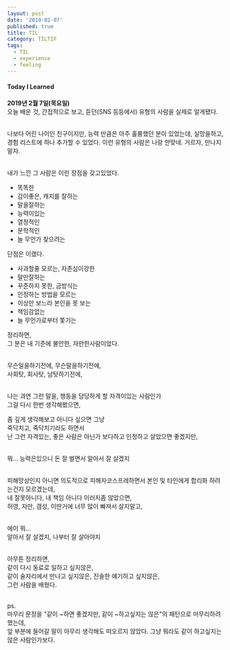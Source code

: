 ```yaml
---
layout: post
date: '2019-02-07'
published: true
title: TIL
category: TILTIF
tags:
  - TIL
  - experience
  - feeling
---
```

<h4>Today I Learned</h4>

**2019년 2월 7일(목요일)**<br/>
오늘 배운 것, 간접적으로 보고, 듣던(SNS 등등에서) 유형의 사람을 실제로 알게됐다.<br/><br/>

나보다 어린 나이인 친구이지만, 능력 만큼은 아주 훌륭했던 분이 있었는데, 실망을하고,<br/>
경험 리스트에 하나 추가할 수 있었다. 이런 유형의 사람은 나랑 안맞네. 거르자, 만나지 말자.<br/><br/>

내가 느낀 그 사람은 이런 장점을 갖고있었다.<br/>

- 똑똑한
- 감이좋은, 캐치를 잘하는
- 말을잘하는
- 능력이있는
- 열정적인 
- 문학적인
- 늘 무언가 찾으려는

단점은 이랬다.<br/>
- 사과할줄 모르는, 자존심이강한
- 말만잘하는
- 꾸준하지 못한, 금방식는
- 인정하는 방법을 모르는
- 이상만 보느라 본인을 못 보는
- 책임감없는
- 늘 무언가로부터 쫓기는	

정리하면,<br/>
그 분은 내 기준에 불안한, 자만한사람이었다.<br/><br/>

무슨일을하기전에, 무슨말을하기전에,<br/>
사회탓, 회사탓, 남탓하기전에,<br/><br/>

나는 과연 그런 말을, 행동을 당당하게 할 자격이있는 사람인가<br/>
그걸 다시 한번 생각해봤으면,<br/>

좀 깊게 생각해보고 아니다 싶으면 그냥<br/>
죽닥치고, 죽닥치기라도 하면서<br/>
난 그런 자격있는, 좋은 사람은 아닌가 보다하고 인정하고 살았으면 좋겠지만,<br/><br/>

뭐... 능력은있으니 돈 잘 벌면서 알아서 잘 살겠지<br/><br/>

피해망상인지 아니면 의도적으로 피해자코스프레하면서 본인 및 타인에게 합리화 하려는건지 모르겠는데,<br/>
내 잘못아니다, 내 책임 아니다 이러지좀 않았으면,<br/>
허영, 자만, 갬성, 이딴거에 너무 많이 빠져서 살지말고,<br/><br/>

에이 뭐...<br/>
알아서 잘 살겠지, 나부터 잘 살아야지<br/><br/>

아무튼 정리하면,<br/>
같이 다시 동료로 일하고 싶지않은,<br/>
같이 술자리에서 만나고 싶지않은, 진솔한 얘기하고 싶지않은,<br/>
그런 사람을 배웠다.<br/><br/>

ps. <br/>
마무리 문장을 "같이 ~하면 좋겠지만, 같이 ~하고싶지는 않은"의 패턴으로 마무리하려 했는데,<br/>
앞 부분에 들어갈 말이 아무리 생각해도 떠오르지 않았다. 그냥 뭐라도 같이 하고싶지는 않은 사람인가보다.